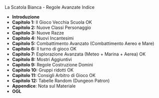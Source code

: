 La Scatola Bianca - Regole Avanzate Indice

- **Introduzione**
-  **Capitolo 1:** Il Gioco Vecchia Scuola OK
-  **Capitolo 2:** Nuove Classi Personaggio
-  **Capitolo 3:** Nuove Razze
-  **Capitolo 4:** Nuovi Incantesimi
-  **Capitolo 5:** Combattimento Avanzato (Combattimento Aereo e Mare)
-  **Capitolo 6:** Il turno di gioco OK
-  **Capitolo 7:** Esplorazione Avanzata (Meteo + Marina + Aerea) OK
-  **Capitolo 8:** Mostri Aggiuntivi 
-  **Capitolo 9:**  Regole Costruzione Domini
-   **Capitolo 10:** Gruppi ridotti OK
-  **Capitolo 11:** Consigli Arbitro di Gioco OK
-  **Capitolo 12:** Tabelle Random (Dungeon Patron)
- **Appendice**: Nota sul Materiale
- **OGL**



